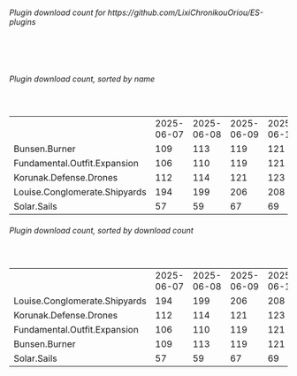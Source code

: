 <h6>Plugin download count for https://github.com/LixiChronikouOriou/ES-plugins</h6><br>
<br>
<h6>Plugin download count, sorted by name</h6><sub><sup><br>
<table>
	<tr>
		<td></td>
		<td>2025-06-07</td>
		<td>2025-06-08</td>
		<td>2025-06-09</td>
		<td>2025-06-10</td>
		<td>2025-06-11</td>
		<td>2025-06-12</td>
		<td>2025-06-13</td>
		<td>today +</td>
	</tr>
	<tr>
		<td>Bunsen.Burner</td>
		<td>109</td>
		<td>113</td>
		<td>119</td>
		<td>121</td>
		<td>121</td>
		<td>126</td>
		<td>127</td>
		<td>+ 1</td>
	</tr>
	<tr>
		<td>Fundamental.Outfit.Expansion</td>
		<td>106</td>
		<td>110</td>
		<td>119</td>
		<td>121</td>
		<td>122</td>
		<td>135</td>
		<td>138</td>
		<td>+ 3</td>
	</tr>
	<tr>
		<td>Korunak.Defense.Drones</td>
		<td>112</td>
		<td>114</td>
		<td>121</td>
		<td>123</td>
		<td>125</td>
		<td>136</td>
		<td>138</td>
		<td>+ 2</td>
	</tr>
	<tr>
		<td>Louise.Conglomerate.Shipyards</td>
		<td>194</td>
		<td>199</td>
		<td>206</td>
		<td>208</td>
		<td>208</td>
		<td>221</td>
		<td>223</td>
		<td>+ 2</td>
	</tr>
	<tr>
		<td>Solar.Sails</td>
		<td>57</td>
		<td>59</td>
		<td>67</td>
		<td>69</td>
		<td>71</td>
		<td>77</td>
		<td>77</td>
		<td></td>
	</tr>
</table>
</sub></sup>
<h6>Plugin download count, sorted by download count</h6><sub><sup><br>
<table>
	<tr>
		<td></td>
		<td>2025-06-07</td>
		<td>2025-06-08</td>
		<td>2025-06-09</td>
		<td>2025-06-10</td>
		<td>2025-06-11</td>
		<td>2025-06-12</td>
		<td>2025-06-13</td>
		<td>today +</td>
	</tr>
	<tr>
		<td>Louise.Conglomerate.Shipyards</td>
		<td>194</td>
		<td>199</td>
		<td>206</td>
		<td>208</td>
		<td>208</td>
		<td>221</td>
		<td>223</td>
		<td>+ 2</td>
	</tr>
	<tr>
		<td>Korunak.Defense.Drones</td>
		<td>112</td>
		<td>114</td>
		<td>121</td>
		<td>123</td>
		<td>125</td>
		<td>136</td>
		<td>138</td>
		<td>+ 2</td>
	</tr>
	<tr>
		<td>Fundamental.Outfit.Expansion</td>
		<td>106</td>
		<td>110</td>
		<td>119</td>
		<td>121</td>
		<td>122</td>
		<td>135</td>
		<td>138</td>
		<td>+ 3</td>
	</tr>
	<tr>
		<td>Bunsen.Burner</td>
		<td>109</td>
		<td>113</td>
		<td>119</td>
		<td>121</td>
		<td>121</td>
		<td>126</td>
		<td>127</td>
		<td>+ 1</td>
	</tr>
	<tr>
		<td>Solar.Sails</td>
		<td>57</td>
		<td>59</td>
		<td>67</td>
		<td>69</td>
		<td>71</td>
		<td>77</td>
		<td>77</td>
		<td></td>
	</tr>
</table>
</sub></sup>
